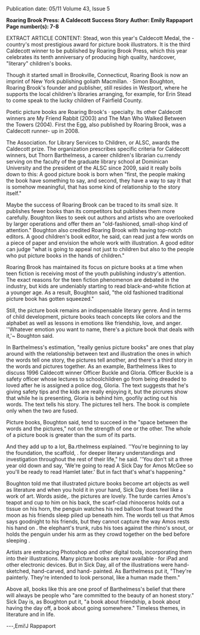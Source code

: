 Publication date: 05/11
Volume 43, Issue 5

**Roaring Brook Press: A Caldecott Success Story**
**Author: Emily Rappaport**
**Page number(s): 7-8**

EXTRACT ARTICLE CONTENT:
Stead, won this year's Caldecott Medal, 
the -country's most prestigious award 
for picture book illustrators. It is the 
third Caldecott winner to be published 
by Roaring Brook Press, which this 
year celebrates its tenth anniversary 
of producing high quality, hardcover, 
"literary" children's books. 


Though 
it 
started 
small 
in 
Brookville, 
Connecticut, 
Roaring 
Book is now an imprint of New York 
publishing goliath Macmillan. · Simon 
Boughton, Roaring Brook's founder 
and publisher, still resides in Westport, 
where he supports the local children's 
libraries 
arranging, for example, for 
Erin Stead to come speak to the lucky 
children of Fairfield County. 


Poetic picture books are Roaring 
Brook's · specialty. Its other Caldecott 
winners are My Friend Rabbit (2003) and 
The Man Who Walked Between the Towers 
(2004). First the Egg, also published by 
Roaring Brook, was a Caldecott runner-
up in 2008. 


The 
Association. 
for 
Library 
Services to Children, or ALSC, awards 
the Caldecott prize. The organization 
prescribes specific criteria for Caldecott 
winners, but Thorn Barthelmess, a career 
children's librarian cu.rrendy serving 
on the faculty of the graduate library 
school at Dominican University and the 
president of the ALSC since 2009, said it 
really boils down to this: A good picture 
book is born when "first, the people 
making the book have something to say, 
and second, they have a way to say it that 
is somehow meaningful, that has some 
kind of relationship to the story itself." 


Maybe the success of Roaring 
Brook can be traced to its small size. 
It publishes fewer books than its 
competitors but publishes them more 
carefully. Boughton likes to seek out 
authors and artists who are overlooked 
by larger operations and offer them 
an 
"old-fashioned, 
small-shop 
kind 
of attention." Boughton also credited 
Roaring Brook with having top-notch 
editors. A good children's book editor, 
he said, can read just a few words on a 
piece of paper and envision the whole 
work with illustration. A good editor can 
judge "what is going to appeal not just to 
children but also to the people who put 
picture books in the hands of children." 


Roaring Brook has maintained its 
focus on picture books at a time when 
teen fiction is receiving most of the 
youth publishing industry's attention. 
The exact reasons for the teen fiction 
phenomenon are debated in the industry, 
but kids are undeniably starting to read 
black-and-white fiction at a younger 
age. As a result, Boughton said, "the old 
fashioned traditional picture book has 
gotten squeezed." 


Still, the picture book remains an 
indispensable literary genre. And in 
terms of child development, picture 
books teach concepts like colors and 
the alphabet as well as lessons in 
emotions like friendship, love, and anger. 
''Whatever emotion you want to name, 
there's a picture book that deals with it,'~ 
Boughton said. 


In Barthelmess's estimation, "really 
genius picture books" are ones that play 
around with the relationship between 
text and illustration 
the ones in which 
the words tell one story, the pictures 
tell another, and there's a third story in 
the words and pictures together. As an 
example, Barthelmess likes to discuss 
1996 Caldecott winner Officer Buckle and 
Gloria. Officer Buckle is a safety officer 
whose lectures to schoolchildren go 
from being dreaded to loved after he is 
assigned a police dog, Gloria. The text 
suggests that he's giving safety tips and 
the kids are really enjoying it, but the 
picrures show that while he is presenting, 
Gloria is behind him, goofily acting out 
his words. The text tells his story. The 
pictures tell hers. The book is complete 
only when the two are fused. 


Picture 
books, 
Boughton 
said, 
tend to succeed in the "space between 
the words and the pictures," not on the 
strength of one or the other. The whole 
of a picture book is greater than the sum 
of its parts. 


And they add up to a lot, Ba.rthelmess 
explained. ''You're beginning to lay the 
foundation, the scaffold, . for deeper 
literary understandings and investigation 
throughout the rest of their life," he 
said. ''You don't sit a three year old down 
and say, 'We're going to read A Sick Day 
for Amos McGee so you'll be ready to read 
Hamlet later.' But in fact that's what's 
happening." 


Boughton told me that illustrated 
picture books become art objects as 
well as literature 
and when you hold 
it in your hand, Sick Day does feel like 
a work of art. Words aside,. the pictures 
are lovely. The turde carries Amos's 
teapot and cup to him on his back, the 
scarf-clad rhinoceros holds out a tissue 
on his horn, the penguin watches his red 
balloon float toward the moon as his 
friends sleep piled up beneath him. The 
words tell us that Amos says goodnight 
to his friends, but they cannot capture 
the way Amos rests his hand on . the 
elephant's trunk, rubs his toes against 
the rhino's snout, or holds the penguin 
under his arm as they crowd together on 
the bed before sleeping . 


Artists are embracing Photoshop 
and other digital tools, incorporating 
them into their illustrations. Many 
picture books are now available · for 
iPad and other electronic devices. But 
in Sick Day, all of the illustrations were 
hand-sketched, hand-carved, and hand-
painted. As Barthelmess put it, "They're 
painterly. They're intended to look 
personal, like a human made them." 


Above all, books like this are one 
proof of Barthelmess's belief that 
there will always be people who "are 
committed to the beauty of an honest 
story." Sick Day is, as Boughton put 
it, "a book about friendship, a book 
about having the day off, a book about 
going somewhere." Timeless themes, in 
literature and in life. 


---,Emi!J Rappaport